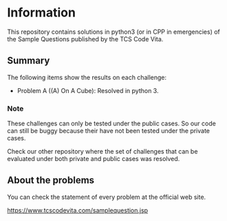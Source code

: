 # Information
This repository contains solutions in python3 (or in CPP in emergencies) of the Sample Questions published by the TCS Code Vita.

## Summary
The following items show the results on each challenge:

* Problem A ((A) On A Cube): Resolved in python 3.

### Note
These challenges can only be tested under the public cases. So our code can still be buggy because their have not been tested under the private cases.


Check our other repository where the set of challenges that can be evaluated under both private and public cases was resolved.

## About the problems
You can check the statement of every problem at the official web site.

https://www.tcscodevita.com/samplequestion.jsp
